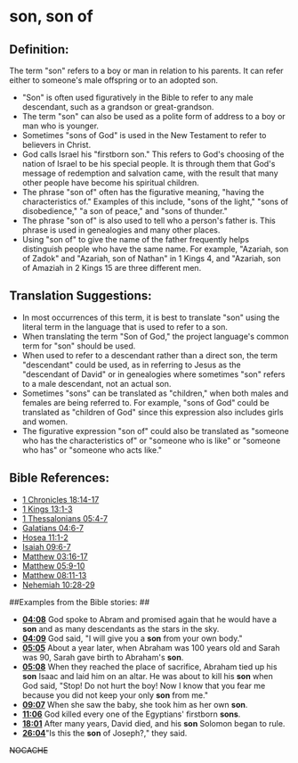 # son, son of #

## Definition: ##

The term "son" refers to a boy or man in relation to his parents. It can refer either to someone's male offspring or to an adopted son.

* "Son" is often used figuratively in the Bible to refer to any male descendant, such as a grandson or great-grandson.
* The term "son" can also be used as a polite form of address to a boy or man who is younger.
* Sometimes "sons of God" is used in the New Testament to refer to believers in Christ.
* God calls Israel his "firstborn son." This refers to God's choosing of the nation of Israel to be his special people. It is through them that God's message of redemption and salvation came, with the result that many other people have become his spiritual children.
* The phrase "son of" often has the figurative meaning, "having the characteristics of." Examples of this include, "sons of the light," "sons of disobedience," "a son of peace," and "sons of thunder."
* The phrase "son of" is also used to tell who a person's father is. This phrase is used in genealogies and many other places.
* Using "son of" to give the name of the father frequently helps distinguish people who have the same name. For example, "Azariah, son of Zadok" and  "Azariah, son of Nathan" in 1 Kings 4, and "Azariah, son of Amaziah in 2 Kings 15 are three different men.

## Translation Suggestions: ##

* In most occurrences of this term, it is best to translate "son" using the literal term in the language that is used to refer to a son.
* When translating the term "Son of God," the project language's common term for "son" should be used.
* When used to refer to a descendant rather than a direct son, the term "descendant" could be used, as in referring to Jesus as the "descendant of David" or in genealogies where sometimes "son" refers to a male descendant, not an actual son.
* Sometimes "sons" can be translated as "children," when both males and females are being referred to. For example, "sons of God" could be translated as "children of God" since this expression also includes girls and women.
* The figurative expression "son of" could also be translated as "someone who has the characteristics of" or "someone who is like" or "someone who has" or "someone who acts like."



## Bible References: ##

* [1 Chronicles 18:14-17](en/tn/1ch/help/18/14)
* [1 Kings 13:1-3](en/tn/1ki/help/13/01)
* [1 Thessalonians 05:4-7](en/tn/1th/help/05/04)
* [Galatians 04:6-7](en/tn/gal/help/04/06)
* [Hosea 11:1-2](en/tn/hos/help/11/01)
* [Isaiah 09:6-7](en/tn/isa/help/09/06)
* [Matthew 03:16-17](en/tn/mat/help/03/16)
* [Matthew 05:9-10](en/tn/mat/help/05/09)
* [Matthew 08:11-13](en/tn/mat/help/08/11)
* [Nehemiah 10:28-29](en/tn/neh/help/10/28)

##Examples from the Bible stories: ##

* __[04:08](en/tn/obs/help/04/08)__ God spoke to Abram and promised again that he would have a __son__  and as many descendants as the stars in the sky.
* __[04:09](en/tn/obs/help/04/09)__ God said, "I will give you a __son__  from your own body."
* __[05:05](en/tn/obs/help/05/05)__ About a year later, when Abraham was 100 years old and Sarah was 90, Sarah gave birth to Abraham's __son__.
* __[05:08](en/tn/obs/help/05/08)__ When they reached the place of sacrifice, Abraham tied up his __son__  Isaac and laid him on an altar. He was about to kill his __son__  when God said, "Stop! Do not hurt the boy! Now I know that you fear me because you did not keep your only __son__  from me."
* __[09:07](en/tn/obs/help/09/07)__ When she saw the baby, she took him as her own __son__.
* __[11:06](en/tn/obs/help/11/06)__ God killed every one of the Egyptians' firstborn __sons__.
* __[18:01](en/tn/obs/help/18/01)__ After many years, David died, and his __son__  Solomon began to rule.
* __[26:04](en/tn/obs/help/26/04)__"Is this the __son__  of Joseph?‚" they said.



~~NOCACHE~~